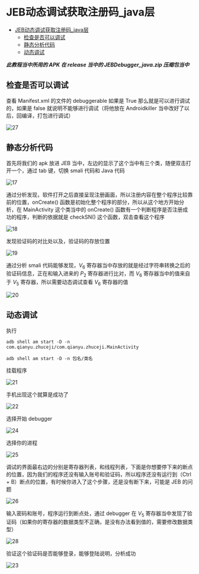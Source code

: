 # JEB动态调试获取注册码_java层

- [JEB动态调试获取注册码_java层](#jeb动态调试获取注册码_java层)
  - [检查是否可以调试](#检查是否可以调试)
  - [静态分析代码](#静态分析代码)
  - [动态调试](#动态调试)



***此教程当中所用的 APK 在 release 当中的  JEBDebugger_java.zip 压缩包当中***



## 检查是否可以调试

查看 Manifest.xml 的文件的 debuggerable 如果是 True 那么就是可以进行调试的，如果是 false 就说明不能够进行调试（将他放在 Androidkiller 当中改好了以后，回编译，打包进行调试）

![27](media/27.png)



## 静态分析代码

首先将我们的 apk 放进 JEB 当中，左边的显示了这个当中有三个类，随便双击打开一个，通过 tab 键，切换 smali 代码和 Java 代码

![17](media/17.png)



通过分析发现，软件打开之后直接呈现注册画面，所以注册内容在整个程序比较靠前的位置，onCreate() 函数是初始化整个程序的部分，所以从这个地方开始分析，在 MainActivity 这个类当中的 onCreate() 函数有一个判断程序是否注册成功的程序，判断的依据就是 checkSN() 这个函数，双击查看这个程序

![18](media/18.png)



发现验证码的对比处以及，验证码的存放位置

![19](media/19.png)



通过分析 smali 代码能够发现，$V_6$ 寄存器当中存放的就是经过字符串转换之后的 验证码信息，正在和输入进来的 $P_2$  寄存器进行比对，而 $V_6$ 寄存器当中的值来自于 $V_5$  寄存器，所以需要动态调试查看 $V_6$  寄存器的值

![20](media/20.png)



## 动态调试

执行

`adb shell am start -D -n com.qianyu.zhuceji/com.qianyu.zhuceji.MainActivity` 

`adb shell am start -D -n 包名/类名`

挂载程序

![21](media/21.png)



手机出现这个就算是成功了

![22](media/22.png)



选择开始 debugger

![24](media/24.png)



选择你的进程

![25](media/25.png)



调试的界面最右边的分别是寄存器列表，和线程列表，下面是你想要停下来的断点的位置，因为我们的程序还没有输入账号和验证码，所以程序还没有运行到（Ctrl + B）断点的位置，有时候你进入了这个步骤，还是没有断下来，可能是 JEB 的问题

![26](media/26.png)



输入密码和账号，程序运行到断点处，通过 debugger 在 $V_5$ 寄存器当中发现了验证码（如果你的寄存器的数据类型不正确，是没有办法看到值的，需要修改数据类型）

![28](media/28.png)



验证这个验证码是否能够登录，能够登陆说明，分析成功

![23](media/23.png)